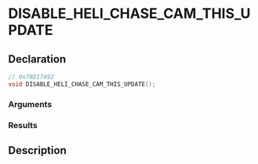 # DISABLE_HELI_CHASE_CAM_THIS_UPDATE

## Declaration
```cpp
// 0x78D17492
void DISABLE_HELI_CHASE_CAM_THIS_UPDATE();
```

### Arguments

### Results

## Description
